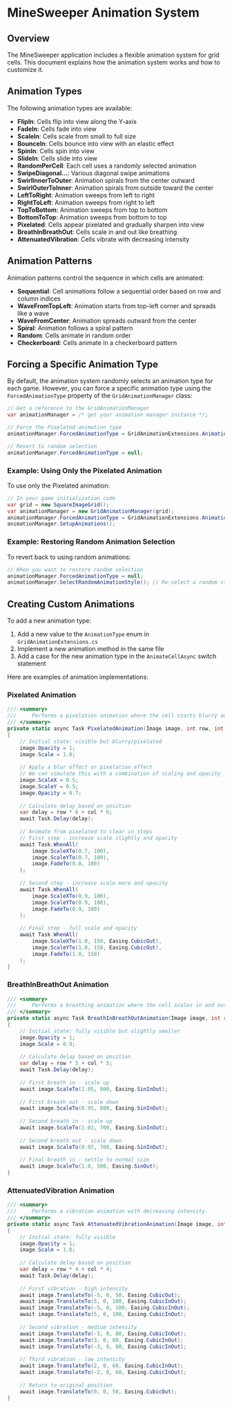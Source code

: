 # MineSweeper Animation System

## Overview
The MineSweeper application includes a flexible animation system for grid cells. This document explains how the animation system works and how to customize it.

## Animation Types
The following animation types are available:

- **FlipIn**: Cells flip into view along the Y-axis
- **FadeIn**: Cells fade into view
- **ScaleIn**: Cells scale from small to full size
- **BounceIn**: Cells bounce into view with an elastic effect
- **SpinIn**: Cells spin into view
- **SlideIn**: Cells slide into view
- **RandomPerCell**: Each cell uses a randomly selected animation
- **SwipeDiagonal...**: Various diagonal swipe animations
- **SwirlInnerToOuter**: Animation spirals from the center outward
- **SwirlOuterToInner**: Animation spirals from outside toward the center
- **LeftToRight**: Animation sweeps from left to right
- **RightToLeft**: Animation sweeps from right to left
- **TopToBottom**: Animation sweeps from top to bottom
- **BottomToTop**: Animation sweeps from bottom to top
- **Pixelated**: Cells appear pixelated and gradually sharpen into view
- **BreathInBreathOut**: Cells scale in and out like breathing
- **AttenuatedVibration**: Cells vibrate with decreasing intensity

## Animation Patterns
Animation patterns control the sequence in which cells are animated:

- **Sequential**: Cell animations follow a sequential order based on row and column indices
- **WaveFromTopLeft**: Animation starts from top-left corner and spreads like a wave
- **WaveFromCenter**: Animation spreads outward from the center
- **Spiral**: Animation follows a spiral pattern
- **Random**: Cells animate in random order
- **Checkerboard**: Cells animate in a checkerboard pattern

## Forcing a Specific Animation Type
By default, the animation system randomly selects an animation type for each game. However, you can force a specific animation type using the `ForcedAnimationType` property of the `GridAnimationManager` class:

```csharp
// Get a reference to the GridAnimationManager
var animationManager = /* get your animation manager instance */;

// Force the Pixelated animation type
animationManager.ForcedAnimationType = GridAnimationExtensions.AnimationType.Pixelated;

// Revert to random selection
animationManager.ForcedAnimationType = null;
```

### Example: Using Only the Pixelated Animation
To use only the Pixelated animation:

```csharp
// In your game initialization code
var grid = new SquareImageGrid();
var animationManager = new GridAnimationManager(grid);
animationManager.ForcedAnimationType = GridAnimationExtensions.AnimationType.Pixelated;
animationManager.SetupAnimations();
```

### Example: Restoring Random Animation Selection
To revert back to using random animations:

```csharp
// When you want to restore random selection
animationManager.ForcedAnimationType = null;
animationManager.SelectRandomAnimationStyle(); // Re-select a random style
```

## Creating Custom Animations
To add a new animation type:

1. Add a new value to the `AnimationType` enum in `GridAnimationExtensions.cs`
2. Implement a new animation method in the same file
3. Add a case for the new animation type in the `AnimateCellAsync` switch statement

Here are examples of animation implementations:

### Pixelated Animation

```csharp
/// <summary>
///     Performs a pixelation animation where the cell starts blurry and gradually sharpens.
/// </summary>
private static async Task PixelatedAnimation(Image image, int row, int col)
{
    // Initial state: visible but blurry/pixelated
    image.Opacity = 1;
    image.Scale = 1.0;
    
    // Apply a blur effect or pixelation effect
    // We can simulate this with a combination of scaling and opacity
    image.ScaleX = 0.5;
    image.ScaleY = 0.5;
    image.Opacity = 0.7;
    
    // Calculate delay based on position
    var delay = row * 6 + col * 6;
    await Task.Delay(delay);
    
    // Animate from pixelated to clear in steps
    // First step - increase scale slightly and opacity
    await Task.WhenAll(
        image.ScaleXTo(0.7, 100),
        image.ScaleYTo(0.7, 100),
        image.FadeTo(0.8, 100)
    );
    
    // Second step - increase scale more and opacity
    await Task.WhenAll(
        image.ScaleXTo(0.9, 100),
        image.ScaleYTo(0.9, 100),
        image.FadeTo(0.9, 100)
    );
    
    // Final step - full scale and opacity
    await Task.WhenAll(
        image.ScaleXTo(1.0, 150, Easing.CubicOut),
        image.ScaleYTo(1.0, 150, Easing.CubicOut),
        image.FadeTo(1.0, 150)
    );
}
```

### BreathInBreathOut Animation

```csharp
/// <summary>
///     Performs a breathing animation where the cell scales in and out like breathing.
/// </summary>
private static async Task BreathInBreathOutAnimation(Image image, int row, int col)
{
    // Initial state: fully visible but slightly smaller
    image.Opacity = 1;
    image.Scale = 0.9;
    
    // Calculate delay based on position
    var delay = row * 5 + col * 5;
    await Task.Delay(delay);
    
    // First breath in - scale up
    await image.ScaleTo(1.05, 800, Easing.SinInOut);
    
    // First breath out - scale down
    await image.ScaleTo(0.95, 800, Easing.SinInOut);
    
    // Second breath in - scale up
    await image.ScaleTo(1.03, 700, Easing.SinInOut);
    
    // Second breath out - scale down
    await image.ScaleTo(0.97, 700, Easing.SinInOut);
    
    // Final breath in - settle to normal size
    await image.ScaleTo(1.0, 500, Easing.SinOut);
}
```

### AttenuatedVibration Animation

```csharp
/// <summary>
///     Performs a vibration animation with decreasing intensity.
/// </summary>
private static async Task AttenuatedVibrationAnimation(Image image, int row, int col)
{
    // Initial state: fully visible
    image.Opacity = 1;
    image.Scale = 1.0;
    
    // Calculate delay based on position
    var delay = row * 4 + col * 4;
    await Task.Delay(delay);
    
    // First vibration - high intensity
    await image.TranslateTo(-5, 0, 50, Easing.CubicOut);
    await image.TranslateTo(5, 0, 100, Easing.CubicInOut);
    await image.TranslateTo(-5, 0, 100, Easing.CubicInOut);
    await image.TranslateTo(5, 0, 100, Easing.CubicInOut);
    
    // Second vibration - medium intensity
    await image.TranslateTo(-3, 0, 80, Easing.CubicInOut);
    await image.TranslateTo(3, 0, 80, Easing.CubicInOut);
    await image.TranslateTo(-3, 0, 80, Easing.CubicInOut);
    
    // Third vibration - low intensity
    await image.TranslateTo(2, 0, 60, Easing.CubicInOut);
    await image.TranslateTo(-2, 0, 60, Easing.CubicInOut);
    
    // Return to original position
    await image.TranslateTo(0, 0, 50, Easing.CubicOut);
}

